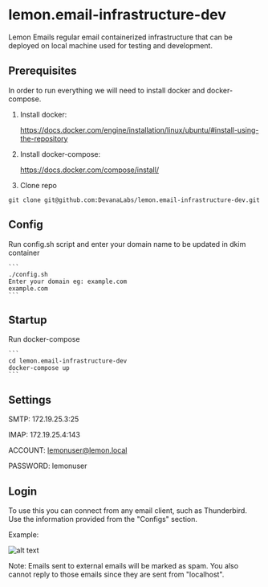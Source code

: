 # lemon.email-infrastructure-dev
Lemon Emails regular email containerized infrastructure that can be deployed on local machine used for testing and development.


## Prerequisites 

In order to run everything we will need to install docker and docker-compose. 

1. Install docker: 

    https://docs.docker.com/engine/installation/linux/ubuntu/#install-using-the-repository

2. Install docker-compose: 
    
    https://docs.docker.com/compose/install/
    
3. Clone repo

```
git clone git@github.com:DevanaLabs/lemon.email-infrastructure-dev.git
```

## Config

Run config.sh script and enter your domain name to be updated in dkim container

    ```
    ./config.sh 
    Enter your domain eg: example.com
    example.com
    ```

## Startup

Run docker-compose

    ```
    cd lemon.email-infrastructure-dev
    docker-compose up
    ```
    
    
## Settings

SMTP: 172.19.25.3:25

IMAP: 172.19.25.4:143

ACCOUNT: lemonuser@lemon.local

PASSWORD: lemonuser

## Login

To use this you can connect from any email client, such as Thunderbird. 
Use the information provided from the "Configs" section.

Example:

![alt text](http://i.imgur.com/laAS6N7.png)

Note: Emails sent to external emails will be marked as spam. You also cannot reply to those emails since they are sent from "localhost".

